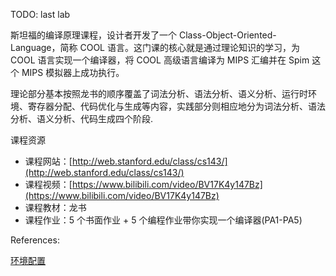 TODO: last lab

斯坦福的编译原理课程，设计者开发了一个 Class-Object-Oriented-Language，简称 COOL 语言。这门课的核心就是通过理论知识的学习，为 COOL 语言实现一个编译器，将 COOL 高级语言编译为 MIPS 汇编并在 Spim 这个 MIPS 模拟器上成功执行。

理论部分基本按照龙书的顺序覆盖了词法分析、语法分析、语义分析、运行时环境、寄存器分配、代码优化与生成等内容，实践部分则相应地分为词法分析、语法分析、语义分析、代码生成四个阶段.

课程资源

* 课程网站：[http://web.stanford.edu/class/cs143/](http://web.stanford.edu/class/cs143/)
* 课程视频：[https://www.bilibili.com/video/BV17K4y147Bz](https://www.bilibili.com/video/BV17K4y147Bz)
* 课程教材：龙书
* 课程作业：5 个书面作业 + 5 个编程作业带你实现一个编译器(PA1-PA5)


References: 

[环境配置](https://blog.csdn.net/weixin_53369402/article/details/126685257)
